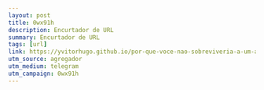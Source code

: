 ```yaml
---
layout: post
title: 0wx91h
description: Encurtador de URL
summary: Encurtador de URL
tags: [url]
link: https://yvitorhugo.github.io/por-que-voce-nao-sobreviveria-a-um-apocalipse-zumbi
utm_source: agregador
utm_medium: telegram
utm_campaign: 0wx91h
---
```

